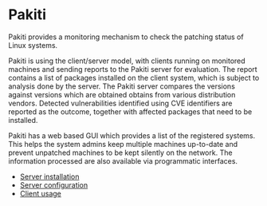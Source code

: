 # Pakiti

Pakiti provides a monitoring mechanism to check the patching status of Linux systems.

Pakiti is using the client/server model, with clients running on monitored machines and sending reports to the Pakiti server for evaluation. The report contains a list of packages installed on the client system, which is subject to analysis done by the server. The Pakiti server compares the versions against versions which are obtained obtains from various distribution vendors. Detected vulnerabilities identified using CVE identifiers are reported as the outcome, together with affected packages that need to be installed.

Pakiti has a web based GUI which provides a list of the registered systems. This helps the system admins keep multiple machines up-to-date and prevent unpatched machines to be kept silently on the network. The information processed are also available via programmatic interfaces.

* [Server installation](docs/installation.md)
* [Server configuration](docs/configuration.md)
* [Client usage](docs/client.md)
